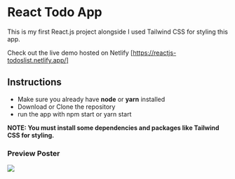 # React Todo App
This is my first React.js project alongside I used Tailwind CSS for styling this app.

Check out the live demo hosted on Netlify [https://reactjs-todoslist.netlify.app/]

## Instructions
* Make sure you already have **node** or **yarn** installed
* Download or Clone the repository
* run the app with npm start or yarn start

**NOTE: You must install some dependencies and packages like Tailwind CSS for styling.**


### Preview Poster
<img src="https://user-images.githubusercontent.com/64060848/184507113-a5c50daf-a060-42fc-9158-29cec41d2550.png"/>
